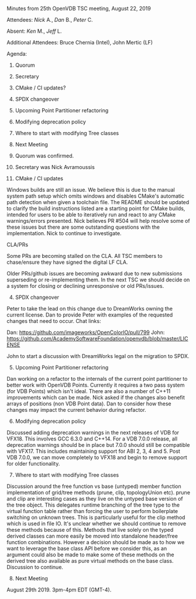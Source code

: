 Minutes from 25th OpenVDB TSC meeting, August 22, 2019

Attendees: *Nick* A., *Dan* B., *Peter* C.

Absent: *Ken* M., *Jeff* L.

Additional Attendees: Bruce Chernia (Intel), John Mertic (LF)

Agenda:

1) Quorum
2) Secretary
3) CMake / CI updates?
4) SPDX changeover
5) Upcoming Point Partitioner refactoring
6) Modifying deprecation policy
7) Where to start with modifying Tree classes
8) Next Meeting


1) Quorum was confirmed.

2) Secretary was Nick Avramoussis

3) CMake / CI updates

Windows builds are still an issue. We believe this is due to the manual system
path setup which omits windows and disables CMake's automatic path detection
when given a toolchain file. The README should be updated to clarify the build
instructions listed are a starting point for CMake builds, intended for users to
be able to iteratively run and react to any CMake warnings/errors presented.
Nick believes PR #504 will help resolve some of these issues but there are some
outstanding questions with the implementation. Nick to continue to investigate.

CLA/PRs

Some PRs are becoming stalled on the CLA. All TSC members to chase/ensure they
have signed the digital LF CLA.

Older PRs/github issues are becoming awkward due to new submissions superseding
or re-implementing them. In the next TSC we should decide on a system for
closing or declining unresponsive or old PRs/issues.

4) SPDX changeover

Peter to take the lead on this change due to DreamWorks owning the current
license. Dan to provide Peter with examples of the requested changes that need
to occur. Chat links:

Dan: https://github.com/imageworks/OpenColorIO/pull/799
John: https://github.com/AcademySoftwareFoundation/openvdb/blob/master/LICENSE

John to start a discussion with DreamWorks legal on the migration to SPDX.

5) Upcoming Point Partitioner refactoring

Dan working on a refactor to the internals of the current point partitioner to
better work with OpenVDB Points. Currently it requires a two pass system (for
VDB Points) which isn't ideal. There are also a number of C++11 improvements
which can be made. Nick asked if the changes also benefit arrays of positions
(non VDB Point data). Dan to consider how these changes may impact the current
behavior during refactor.

6) Modifying deprecation policy

Discussed adding deprecation warnings in the next releases of VDB for VFX18.
This involves GCC 6.3.0 and C++14. For a VDB 7.0.0 release, all deprecation
warnings should be in place but 7.0.0 should still be compatible with VFX17.
This includes maintaining support for ABI 2, 3, 4 and 5. Post VDB 7.0.0, we can
move completely to VFX18 and begin to remove support for older functionality.

7) Where to start with modifying Tree classes

Discussion around the free function vs base (untyped) member function
implementation of grid/tree methods (prune, clip, topologyUnion etc). prune and
clip are interesting cases as they live on the untyped base version of the tree
object. This delegates runtime branching of the tree type to the virtual
function table rather than forcing the user to perform boilerplate switching on
unknown trees. This is particularly useful for the clip method which is used in
file IO. It's unclear whether we should continue to remove these methods because
of this. Methods that live solely on the typed derived classes can more easily
be moved into standalone header/free function combinations. However a decision
should be made as to how we want to leverage the base class API before we
consider this, as an argument could also be made to make some of these methods
on the derived tree also available as pure virtual methods on the base class.
Discussion to continue.

8) Next Meeting

August 29th 2019.  3pm-4pm EDT (GMT-4).
